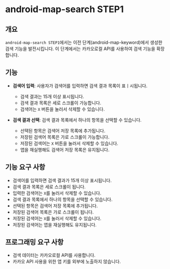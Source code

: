 # android-map-search STEP1

## 개요

`android-map-search STEP1`에서는 이전 단계(android-map-keyword)에서 생성한 검색 기능을 발전시킵니다. 이 단계에서는 카카오로컬 API를 사용하여 검색 기능을 확장합니다.

## 기능

- **검색어 입력**: 사용자가 검색어를 입력하면 검색 결과 목록이 표ㅣ시됩니다.
    - 검색 결과는 15개 이상 표시됩니다.
    - 검색 결과 목록은 세로 스크롤이 가능합니다.
    - 검색어는 `X` 버튼을 눌러서 삭제할 수 있습니다.

- **검색 결과 선택**: 검색 결과 목록에서 하나의 항목을 선택할 수 있습니다.
    - 선택된 항목은 검색어 저장 목록에 추가됩니다.
    - 저장된 검색어 목록은 가로 스크롤이 가능합니다.
    - 저장된 검색어는 `X` 버튼을 눌러서 삭제할 수 있습니다.
    - 앱을 재실행해도 검색어 저장 목록은 유지됩니다.

## 기능 요구 사항

- 검색어를 입력하면 검색 결과가 15개 이상 표시됩니다.
- 검색 결과 목록은 세로 스크롤이 됩니다.
- 입력한 검색어는 `X`를 눌러서 삭제할 수 있습니다.
- 검색 결과 목록에서 하나의 항목을 선택할 수 있습니다.
- 선택된 항목은 검색어 저장 목록에 추가됩니다.
- 저장된 검색어 목록은 가로 스크롤이 됩니다.
- 저장된 검색어는 `X`를 눌러서 삭제할 수 있습니다.
- 저장된 검색어는 앱을 재실행해도 유지됩니다.

## 프로그래밍 요구 사항

- 검색 데이터는 카카오로컬 API를 사용합니다.
- 카카오 API 사용을 위한 앱 키를 외부에 노출하지 않습니다.